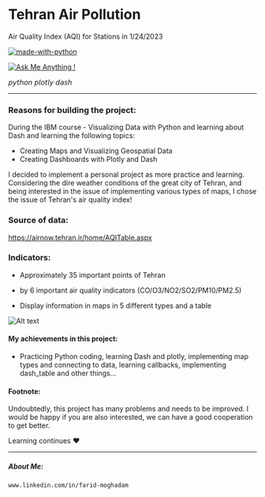 # Tehran Air Pollution

Air Quality Index (AQI) for Stations in 1/24/2023 



[![made-with-python](https://img.shields.io/badge/Made%20with-Python-1f425f.svg)](https://www.python.org/)

[![Ask Me Anything !](https://img.shields.io/badge/Ask%20me-anything-1abc9c.svg)](https://GitHub.com/FaridMoghadam)

𝘱𝘺𝘵𝘩𝘰𝘯 𝘱𝘭𝘰𝘵𝘭𝘺 𝘥𝘢𝘴𝘩
________________________________________________________________________________________

### Reasons for building the project:
During the IBM course - Visualizing Data with Python and learning about Dash
and learning the following topics:
  - Creating Maps and Visualizing Geospatial Data
  - Creating Dashboards with Plotly and Dash
  
I decided to implement a personal project as more practice and learning.
  Considering the dire weather conditions of the great city of Tehran, and being interested in the issue of implementing various types of maps, I chose the issue of Tehran's air quality index!


### Source of data: 
https://airnow.tehran.ir/home/AQITable.aspx



### Indicators:
  - Approximately 35 important points of Tehran

  - by 6 important air quality indicators (CO/O3/NO2/SO2/PM10/PM2.5)

  - Display information in maps in 5 different types and a table




![Alt text](https://raw.githubusercontent.com/FaridMoghadam/Tehran-Air-Pollution-map-/main/Tehran%20Air%20Pollution.jpg "Optional title")





#### My achievements in this project:
- Practicing Python coding, learning Dash and plotly, implementing map types and connecting to data, learning callbacks, implementing dash_table and other things...


#### Footnote:
Undoubtedly, this project has many problems and needs to be improved. I would be happy if you are also interested, we can have a good cooperation to get better.



Learning continues ♥

________________________________________________________________________________________


##### About Me: 
    www.linkedin.com/in/farid-moghadam

